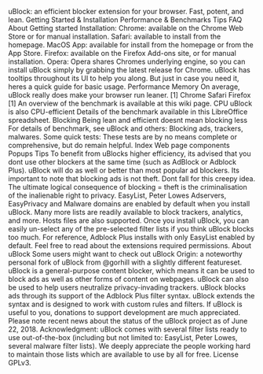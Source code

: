 uBlock: an efficient blocker extension for your browser. Fast, potent, and lean. Getting Started & Installation Performance & Benchmarks Tips FAQ About Getting started Installation: Chrome: available on the Chrome Web Store or for manual installation. Safari: available to install from the homepage. MacOS App: available for install from the homepage or from the App Store. Firefox: available on the Firefox Add-ons site, or for manual installation. Opera: Opera shares Chromes underlying engine, so you can install uBlock simply by grabbing the latest release for Chrome. uBlock has tooltips throughout its UI to help you along. But just in case you need it, heres a quick guide for basic usage. Performance Memory On average, uBlock really does make your browser run leaner. [1] Chrome Safari Firefox [1] An overview of the benchmark is available at this wiki page. CPU uBlock is also CPU-efficient Details of the benchmark available in this LibreOffice spreadsheet. Blocking Being lean and efficient doesnt mean blocking less For details of benchmark, see uBlock and others: Blocking ads, trackers, malwares. Some quick tests: These tests are by no means complete or comprehensive, but do remain helpful. Index Web page components Popups Tips To benefit from uBlocks higher efficiency, its advised that you dont use other blockers at the same time (such as AdBlock or Adblock Plus). uBlock will do as well or better than most popular ad blockers. Its important to note that blocking ads is not theft. Dont fall for this creepy idea. The ultimate logical consequence of blocking = theft is the criminalisation of the inalienable right to privacy. EasyList, Peter Lowes Adservers, EasyPrivacy and Malware domains are enabled by default when you install uBlock. Many more lists are readily available to block trackers, analytics, and more. Hosts files are also supported. Once you install uBlock, you can easily un-select any of the pre-selected filter lists if you think uBlock blocks too much. For reference, Adblock Plus installs with only EasyList enabled by default. Feel free to read about the extensions required permissions. About uBlock Some users might want to check out uBlock Origin: a noteworthy personal fork of uBlock from @gorhill with a slightly different featureset. uBlock is a general-purpose content blocker, which means it can be used to block ads as well as other forms of content on webpages. uBlock can also be used to help users neutralize privacy-invading trackers. uBlock blocks ads through its support of the Adblock Plus filter syntax. uBlock extends the syntax and is designed to work with custom rules and filters. If uBlock is useful to you, donations to support development are much appreciated. Please note recent news about the status of the uBlock project as of June 22, 2018. Acknowledgment: uBlock comes with several filter lists ready to use out-of-the-box (including but not limited to: EasyList, Peter Lowes, several malware filter lists). We deeply appreciate the people working hard to maintain those lists which are available to use by all for free. License GPLv3.